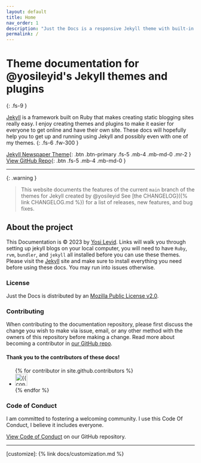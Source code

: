 ```yaml
---
layout: default
title: Home
nav_order: 1
description: "Just the Docs is a responsive Jekyll theme with built-in search that is easily customizable and hosted on GitHub Pages."
permalink: /
---
```


# Theme documentation for @yosileyid's Jekyll themes and plugins
{: .fs-9 }

[Jekyll][Jekyll] is a framework built on Ruby that makes creating static blogging sites really easy. I enjoy creating themes and plugins to make it easier for everyone to get online and have their own site. These docs will hopefully help you to get up and running using Jekyll and possibly even with one of my themes. 
{: .fs-6 .fw-300 }

[Jekyll Newspaper Theme][Jekyll Newspaper Theme]{: .btn .btn-primary .fs-5 .mb-4 .mb-md-0 .mr-2 }
[View GitHub Repo][Jekyll Newspaper repo]{: .btn .fs-5 .mb-4 .mb-md-0 }

---

{: .warning }
> This website documents the features of the current `main` branch of the themes for Jekyll created by @yosileyid See [the CHANGELOG]({% link CHANGELOG.md %}) for a list of releases, new features, and bug fixes.

## About the project

This Documentation is &copy; 2023 by [Yosi Leyid](http://yosileyid.github.io). Links will walk you through setting up jekyll blogs on your local computer, you will need to have `Ruby`, `rvm`, `bundler`, and `jekyll` all installed before you can use these themes. Please visit the [Jekyll][Jekyll] site and make sure to install everything you need before using these docs. You may run into issues otherwise.

### License

Just the Docs is distributed by an [Mozilla Public License v2.0](https://github.com/yosileyid/docs/tree/main/LICENSE).

### Contributing

When contributing to the documentation repository, please first discuss the change you wish to make via issue,
email, or any other method with the owners of this repository before making a change. Read more about becoming a contributor in [our GitHub repo](https://github.com/hasidicdevs/hdg-docs#contributing).

#### Thank you to the contributors of these docs!

<ul class="list-style-none">
{% for contributor in site.github.contributors %}
  <li class="d-inline-block mr-1">
     <a href="{{ contributor.html_url }}"><img src="{{ contributor.avatar_url }}" width="32" height="32" alt="{{ contributor.login }}"></a>
  </li>
{% endfor %}
</ul>

### Code of Conduct

I am committed to fostering a welcoming community. I use this Code Of Conduct, I believe it includes everyone.

[View Code of Conduct](https://github.com/yosileyid/docs/tree/main/CODE_OF_CONDUCT.md) on our GitHub repository.

----

[Jekyll]: https://jekyllrb.com
[Jekyll Newspaper Theme]: https://yosileyid.github.io/jekyll-newspaper/
[Jekyll Newspaper repo]: https://github.com/just-the-docs/just-the-docs
[customize]: {% link docs/customization.md %}